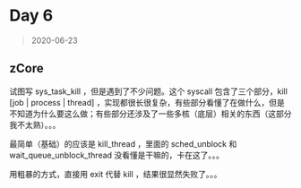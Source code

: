 # Day 6

> 2020-06-23

## zCore

试图写 sys_task_kill ，但是遇到了不少问题。这个 syscall 包含了三个部分，kill [job | process | thread] ，实现都很长很复杂，有些部分看懂了在做什么，但是不知道为什么要这么做；有些部分还涉及了一些多核（底层）相关的东西（这部分我不太熟）。。。

最简单（基础）的应该是 kill_thread ，里面的 sched_unblock 和 wait_queue_unblock_thread 没看懂是干嘛的，卡在这了。。。

用粗暴的方式，直接用 exit 代替 kill ，结果很显然失败了。。。

